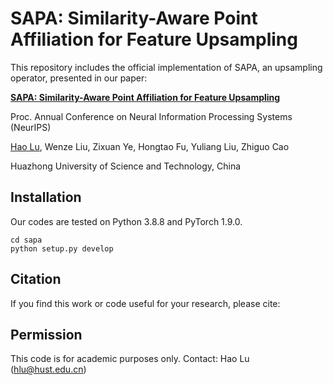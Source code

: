 
# SAPA: Similarity-Aware Point Affiliation for Feature Upsampling

This repository includes the official implementation of SAPA, an upsampling operator, presented in our paper:

**[SAPA: Similarity-Aware Point Affiliation for Feature Upsampling](http://arxiv.org)**

Proc. Annual Conference on Neural Information Processing Systems (NeurIPS)

[Hao Lu](https://sites.google.com/site/poppinace/), Wenze Liu, Zixuan Ye, Hongtao Fu, Yuliang Liu, Zhiguo Cao

Huazhong University of Science and Technology, China

## Installation
Our codes are tested on Python 3.8.8 and PyTorch 1.9.0.
```shell
cd sapa
python setup.py develop
```

## Citation
If you find this work or code useful for your research, please cite:

## Permission
This code is for academic purposes only. Contact: Hao Lu (hlu@hust.edu.cn)
